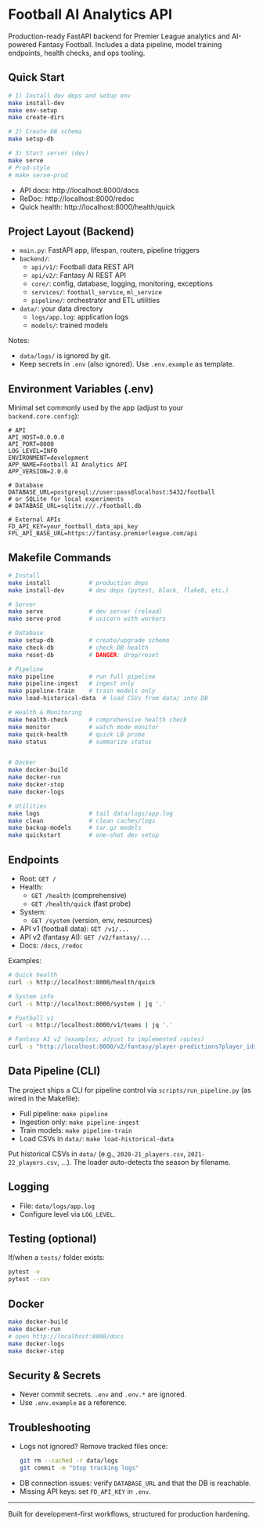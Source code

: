 # Football AI Analytics API

Production-ready FastAPI backend for Premier League analytics and AI-powered Fantasy Football. Includes a data pipeline, model training endpoints, health checks, and ops tooling.

## Quick Start

```bash
# 1) Install dev deps and setup env
make install-dev
make env-setup
make create-dirs

# 2) Create DB schema
make setup-db

# 3) Start server (dev)
make serve
# Prod-style
# make serve-prod
```

- API docs: http://localhost:8000/docs
- ReDoc: http://localhost:8000/redoc
- Quick health: http://localhost:8000/health/quick

## Project Layout (Backend)

- `main.py`: FastAPI app, lifespan, routers, pipeline triggers
- `backend/`:
  - `api/v1/`: Football data REST API
  - `api/v2/`: Fantasy AI REST API
  - `core/`: config, database, logging, monitoring, exceptions
  - `services/`: `football_service`, `ml_service`
  - `pipeline/`: orchestrator and ETL utilities
- `data/`: your data directory
  - `logs/app.log`: application logs
  - `models/`: trained models

Notes:
- `data/logs/` is ignored by git.
- Keep secrets in `.env` (also ignored). Use `.env.example` as template.

## Environment Variables (.env)

Minimal set commonly used by the app (adjust to your `backend.core.config`):

```
# API
API_HOST=0.0.0.0
API_PORT=8000
LOG_LEVEL=INFO
ENVIRONMENT=development
APP_NAME=Football AI Analytics API
APP_VERSION=2.0.0

# Database
DATABASE_URL=postgresql://user:pass@localhost:5432/football
# or SQLite for local experiments
# DATABASE_URL=sqlite:///./football.db

# External APIs
FD_API_KEY=your_football_data_api_key
FPL_API_BASE_URL=https://fantasy.premierleague.com/api
```

## Makefile Commands

```bash
# Install
make install           # production deps
make install-dev       # dev deps (pytest, black, flake8, etc.)

# Server
make serve             # dev server (reload)
make serve-prod        # uvicorn with workers

# Database
make setup-db          # create/upgrade schema
make check-db          # check DB health
make reset-db          # DANGER: drop/reset

# Pipeline
make pipeline          # run full pipeline
make pipeline-ingest   # ingest only
make pipeline-train    # train models only
make load-historical-data  # load CSVs from data/ into DB

# Health & Monitoring
make health-check      # comprehensive health check
make monitor           # watch mode monitor
make quick-health      # quick LB probe
make status            # summarize status


# Docker
make docker-build
make docker-run
make docker-stop
make docker-logs

# Utilities
make logs              # tail data/logs/app.log
make clean             # clean caches/logs
make backup-models     # tar.gz models
make quickstart        # one-shot dev setup
```

## Endpoints

- Root: `GET /`
- Health:
  - `GET /health` (comprehensive)
  - `GET /health/quick` (fast probe)
- System:
  - `GET /system` (version, env, resources)
- API v1 (football data): `GET /v1/...`
- API v2 (fantasy AI): `GET /v2/fantasy/...`
- Docs: `/docs`, `/redoc`

Examples:
```bash
# Quick health
curl -s http://localhost:8000/health/quick

# System info
curl -s http://localhost:8000/system | jq '.'

# Football v1
curl -s http://localhost:8000/v1/teams | jq '.'

# Fantasy AI v2 (examples; adjust to implemented routes)
curl -s "http://localhost:8000/v2/fantasy/player-predictions?player_ids=1,2,3" | jq '.'
```

## Data Pipeline (CLI)

The project ships a CLI for pipeline control via `scripts/run_pipeline.py` (as wired in the Makefile):

- Full pipeline: `make pipeline`
- Ingestion only: `make pipeline-ingest`
- Train models: `make pipeline-train`
- Load CSVs in `data/`: `make load-historical-data`

Put historical CSVs in `data/` (e.g., `2020-21_players.csv`, `2021-22_players.csv`, ...). The loader auto-detects the season by filename.

## Logging

- File: `data/logs/app.log`
- Configure level via `LOG_LEVEL`.

## Testing (optional)

If/when a `tests/` folder exists:
```bash
pytest -v
pytest --cov
```

## Docker

```bash
make docker-build
make docker-run
# open http://localhost:8000/docs
make docker-logs
make docker-stop
```

## Security & Secrets

- Never commit secrets. `.env` and `.env.*` are ignored.
- Use `.env.example` as a reference.

## Troubleshooting

- Logs not ignored? Remove tracked files once:
  ```bash
  git rm --cached -r data/logs
  git commit -m "Stop tracking logs"
  ```
- DB connection issues: verify `DATABASE_URL` and that the DB is reachable.
- Missing API keys: set `FD_API_KEY` in `.env`.

---

Built for development-first workflows, structured for production hardening.
